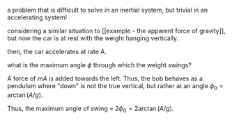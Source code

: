 a problem that is difficult to solve in an inertial system, but trivial in an accelerating system!

considering a similar situation to [[example - the apparent force of gravity]], but now the car is at rest with the weight hanging vertically.

then, the car accelerates at rate A.

what is the maximum angle $\phi$ through which the weight swings?

A force of $mA$ is added towards the left. Thus, the bob behaves as a pendulum where "down" is not the true vertical, but rather at an angle $\phi_0 = \arctan(A/g)$.

Thus, the maximum angle of swing = $2\phi_0 = 2\arctan(A/g)$.
